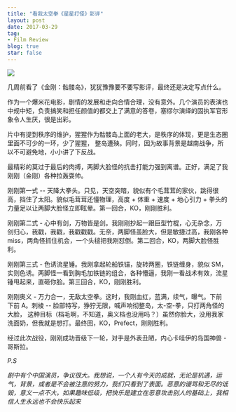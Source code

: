 ```yaml
---
title: "看我太空拳《星星打怪》影评"
layout: post
date: 2017-03-29
tag:
- Film Review
blog: true
star: false
---
```


<img src="{{ site.url }}/assets/images/kong.jpg" style="display:block; margin: 0 auto;" />

几周前看了《金刚：骷髅岛》，犹犹豫豫要不要写影评，最终还是决定写点什么。

作为一个爆米花电影，剧情的发展和走向合情合理，没有意外。几个演员的表演也中规中矩，负责搞笑和担任颜值的都交上了满意的答卷，塞缪尔演绎的固执军官形象令人生厌，很是出彩。

片中有提到秩序的维护，猩猩作为骷髅岛上面的老大，是秩序的体现，更是生态圈里面不可少的一环，少了猩猩， 整岛遭殃。同时，因为故事背景是越南战争，所以不可避免地，小小讲了下反战。

最精彩的莫过于最后的肉搏，两脚大脸怪的抗击打能力强到离谱。正好，满足了我刚刚（金刚）各种拉轰耍帅。

刚刚第一式 -- 天降大拳头。只见，天空突暗，貌似有个毛茸茸的家伙，跳得很高，挡住了太阳。貌似毛茸茸还懂物理，高度 + 体重 + 速度 + 地心引力 + 拳头的力量足以让两脚大脸怪立即眩晕。第一回合，KO，刚刚胜利。

刚刚第二式 - 心中有剑，万物皆是剑。我刚刚抄起一跟巨型竹棍，心无杂念，万剑归心，我戳，我戳，我戳戳戳。无奈，两脚怪虽脸大，但是敏捷过高，我刚各种 miss，两角怪抓住机会，一个头槌把我刚怼倒。第二回合，KO，两脚大脸怪胜利。

刚刚第三式 - 色诱流星锤。我刚拿起轮船铁锚，旋转两圈，铁链缠身，貌似 SM，实则色诱。两脚怪一看到胸毛加铁链的组合，各种懵逼，我刚一看战术有效，流星锤甩起来，直砸你脸。第三回合，KO，刚刚胜利。

刚刚奥义 - 万力合一，无敌太空拳。这时，我刚血红，蓝满，续气，曝气。下前下前 A。刺棱 -- 脸部特写，狰狞无限，喊声响彻整岛，太-空-拳，只打两角怪的大脸， 这种目标（档毛啊，不知道，奥义档也没用吗？）虽然你脸大，没用我家洗面奶，但我就是想打。最终回，KO，Prefect，刚刚胜利。

经过此次战役，刚刚成功晋级下一轮，对手是外表丑陋，内心卡哇伊的岛国神兽 - 哥斯拉。

*P.S*

*剧中有个中国演员，争议很大。我想说，一个人有今天的成就，无论是机遇，运气，背景，或者是不会被注意的努力，我们只看到了表面。恶意的谩骂和无尽的诋毁，意义一点不大。如果趣味低级，把快乐是建立在恶意攻击别人的基础上，我相信人生永远也不会快乐起来*
